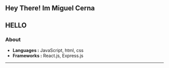 
<h2>Hey There! Im Miguel Cerna </h2>

<a>HELLO</a>
---------------------------------------------------------------------------------------------------------------------------------------------------------------------------------
### About


-  **Languages :** JavaScript, html, css
-  **Frameworks :** React.js, Express.js

---------------------------------------------------------------------------------------------------------------------------------------------------------------------------------
